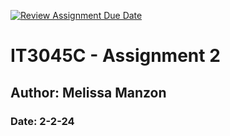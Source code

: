 [![Review Assignment Due Date](https://classroom.github.com/assets/deadline-readme-button-24ddc0f5d75046c5622901739e7c5dd533143b0c8e959d652212380cedb1ea36.svg)](https://classroom.github.com/a/GTVSiy1E)
# IT3045C - Assignment 2
## Author: Melissa Manzon
### Date: 2-2-24